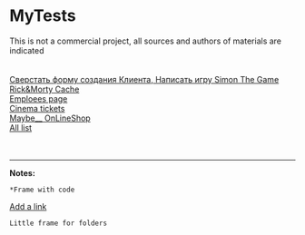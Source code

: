 # MyTests
This is not a commercial project, all sources and authors of materials are indicated
<br/>
<br/>
<br/>
[Сверстать форму создания Клиента, Написать игру Simon The Game](https://drive.google.com/file/d/1IRDWw0oEYQcC9h4tZ2Js06V1CayeWkCu/view)
<br/>
[Rick&Morty Cache](https://github.com/matic-insurance/assignment-fetch-n-cache)
<br/>
[Emploees page](https://github.com/appKODE/trainee-test-frontend)
<br/>
[Cinema tickets](https://docs.google.com/document/d/1YWJGDKB1pLrox6Y4CNm15Nuu_EVcAHIciYUHWYrDNDY/edit)
<br/>
[Maybe__ OnLineShop](https://github.com/fs/test-tasks/tree/master/front-end)
<br/>
[All list](https://github.com/Hexlet/ru-test-assignments)
<br/>
<br/>
<br/>
___
**Notes:**

```
*Frame with code
```

[Add a link](https://legendary-kringle-66df2b.netlify.app/)

`Little frame for folders`

